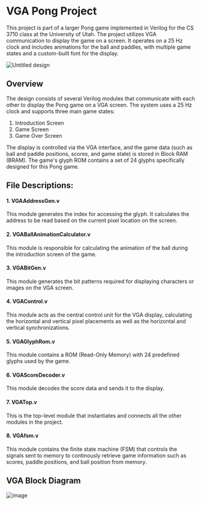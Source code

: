 # VGA Pong Project
This project is part of a larger Pong game implemented in Verilog for the CS 3710 class at the University of Utah. The project utilizes VGA communication to display the game on a screen. It operates on a 25 Hz clock and includes animations for the ball and paddles, with multiple game states and a custom-built font for the display.

![Untitled design](https://github.com/user-attachments/assets/e694cf7e-0189-44be-a5f6-13cd192082ba)

## Overview
The design consists of several Verilog modules that communicate with each other to display the Pong game on a VGA screen. The system uses a 25 Hz clock and supports three main game states:

1. Introduction Screen
2. Game Screen
3. Game Over Screen
   
The display is controlled via the VGA interface, and the game data (such as ball and paddle positions, scores, and game state) is stored in Block RAM (BRAM). The game's glyph ROM contains a set of 24 glyphs specifically designed for this Pong game.

## File Descriptions:
#### 1. VGAAddressGen.v
This module generates the index for accessing the glyph. It calculates the address to be read based on the current pixel location on the screen.
#### 2. VGABallAnimationCalculator.v
This module is responsible for calculating the animation of the ball during the introduction screen of the game.
#### 3. VGABitGen.v
This module generates the bit patterns required for displaying characters or images on the VGA screen.
#### 4. VGAControl.v
This module acts as the central control unit for the VGA display, calculating the horizontal and vertical pixel placements as well as the horizontal and vertical synchronizations.
#### 5. VGAGlyphRom.v
This module contains a ROM (Read-Only Memory) with 24 predefined glyphs used by the game.
#### 6. VGAScoreDecoder.v
This module decodes the score data and sends it to the display.
#### 7. VGATop.v
This is the top-level module that instantiates and connects all the other modules in the project.
#### 8. VGAfsm.v
This module contains the finite state machine (FSM) that controls the signals sent to memory to continously retrieve game information such as scores, paddle positions, and ball position from memory. 

## VGA Block Diagram
![image](https://github.com/user-attachments/assets/ee1c0ca3-8ce3-4f0d-94bd-7e20f02781b2)


